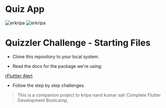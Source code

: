 # Quiz App
![erkripa](https://user-images.githubusercontent.com/69295859/135135085-2eda3673-94ec-4644-96c6-6e780152f4d6.png)
![erkripa](https://user-images.githubusercontent.com/69295859/135135019-b5158bac-07bc-46ef-a3e5-4f1117c1bb4f.png)

# Quizzler Challenge - Starting Files

- Clone this repository to your local system.

- Read the docs for the package we're using:

[rFluttter Alert](https://pub.dartlang.org/packages/rflutter_alert)

- Follow the step by step challenges.

>This is a companion project to kripa nand kumar sah Complete Flutter Development Bootcamp, 

